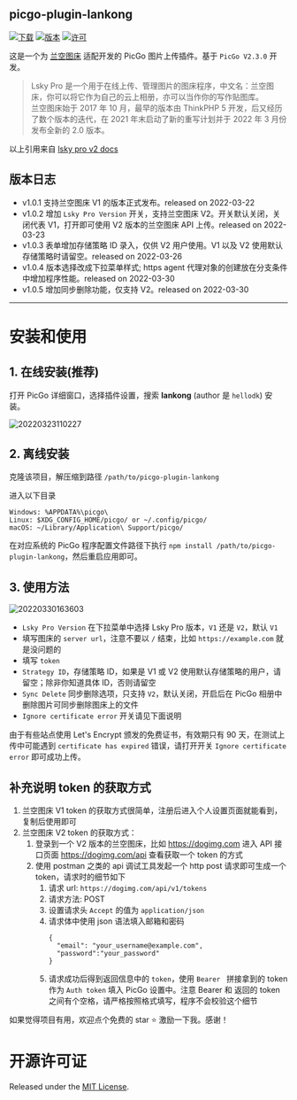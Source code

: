 ## picgo-plugin-lankong

[![下载](https://img.shields.io/npm/dm/picgo-plugin-lankong.svg?color=brightgreen)](https://npmcharts.com/compare/picgo-plugin-lankong?minimal=true)
[![版本](https://img.shields.io/npm/v/picgo-plugin-lankong.svg?color=brightgreen)](https://www.npmjs.com/package/picgo-plugin-lankong)
[![许可](https://img.shields.io/badge/license-mit-brightgreen.svg)](https://github.com/hellodk34/picgo-plugin-lankong/blob/master/License)

这是一个为 [兰空图床](https://github.com/lsky-org/lsky-pro) 适配开发的 PicGo 图片上传插件。基于 `PicGo V2.3.0` 开发。

> Lsky Pro 是一个用于在线上传、管理图片的图床程序，中文名：兰空图床，你可以将它作为自己的云上相册，亦可以当作你的写作贴图库。  
> 兰空图床始于 2017 年 10 月，最早的版本由 ThinkPHP 5 开发，后又经历了数个版本的迭代，在 2021 年末启动了新的重写计划并于 2022 年 3 月份发布全新的 2.0 版本。

以上引用来自 [lsky pro v2 docs](https://docs.lsky.pro/docs/v2/)

## 版本日志

- v1.0.1 支持兰空图床 V1 的版本正式发布。released on 2022-03-22
- v1.0.2 增加 `Lsky Pro Version` 开关，支持兰空图床 V2。开关默认关闭，关闭代表 V1，打开即可使用 V2 版本的兰空图床 API 上传。released on 2022-03-23
- v1.0.3 表单增加存储策略 ID 录入，仅供 V2 用户使用。V1 以及 V2 使用默认存储策略时请留空。released on 2022-03-26
- v1.0.4 版本选择改成下拉菜单样式; https agent 代理对象的创建放在分支条件中增加程序性能。released on 2022-03-30
- v1.0.5 增加同步删除功能，仅支持 V2。released on 2022-03-30

---

# 安装和使用

## 1. 在线安装(**推荐**)

打开 PicGo 详细窗口，选择插件设置，搜索 **lankong** (author 是 `hellodk`) 安装。

![20220323110227](https://img.github.luxe/2022/9383b937aef0b.png)

## 2. 离线安装

克隆该项目，解压缩到路径 `/path/to/picgo-plugin-lankong`

进入以下目录

```
Windows: %APPDATA%\picgo\
Linux: $XDG_CONFIG_HOME/picgo/ or ~/.config/picgo/
macOS: ~/Library/Application\ Support/picgo/
```

在对应系统的 PicGo 程序配置文件路径下执行 `npm install /path/to/picgo-plugin-lankong`，然后重启应用即可。

## 3. 使用方法

![20220330163603](https://img.github.luxe/2022/29d1b7c6bacb6.png)

- `Lsky Pro Version` 在下拉菜单中选择 Lsky Pro 版本，`V1` 还是 `V2`，默认 `V1`
- 填写图床的 `server url`，注意不要以 `/` 结束，比如 `https://example.com` 就是没问题的
- 填写 `token`
- `Strategy ID`，存储策略 ID，如果是 V1 或 V2 使用默认存储策略的用户，请留空；除非你知道具体 ID，否则请留空
- `Sync Delete` 同步删除选项，只支持 `V2`，默认关闭，开启后在 PicGo 相册中删除图片可同步删除图床上的文件
- `Ignore certificate error` 开关请见下面说明

由于有些站点使用 Let's Encrypt 颁发的免费证书，有效期只有 90 天，在测试上传中可能遇到 `certificate has expired` 错误，请打开开关 `Ignore certificate error` 即可成功上传。

## 补充说明 token 的获取方式

1. 兰空图床 V1 token 的获取方式很简单，注册后进入个人设置页面就能看到，复制后使用即可
2. 兰空图床 V2 token 的获取方式：
   1. 登录到一个 V2 版本的兰空图床，比如 https://dogimg.com 进入 API 接口页面 https://dogimg.com/api 查看获取一个 token 的方式
   2. 使用 postman 之类的 api 调试工具发起一个 http post 请求即可生成一个 token，请求时的细节如下
      1. 请求 url: `https://dogimg.com/api/v1/tokens`
      2. 请求方法: POST
      3. 设置请求头 `Accept` 的值为 `application/json`
      4. 请求体中使用 json 语法填入邮箱和密码
		 ```
         {
           "email": "your_username@example.com",
		   "password":"your_password"
		 }
		 ```
	  5. 请求成功后得到返回信息中的 `token`，使用 `Bearer ` 拼接拿到的 token 作为 `Auth token` 填入 PicGo 设置中。注意 Bearer 和 返回的 token 之间有个空格，请严格按照格式填写，程序不会校验这个细节

如果觉得项目有用，欢迎点个免费的 star ⭐️️ 激励一下我。感谢！

# 开源许可证

Released under the [MIT License](https://github.com/hellodk34/picgo-plugin-lankong/blob/main/License).
